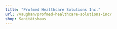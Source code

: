 ```yaml
---
title: "Profmed Healthcare Solutions Inc."
url: /vaughan/profmed-healthcare-solutions-inc/
shop: Sanitätshaus
---
```

